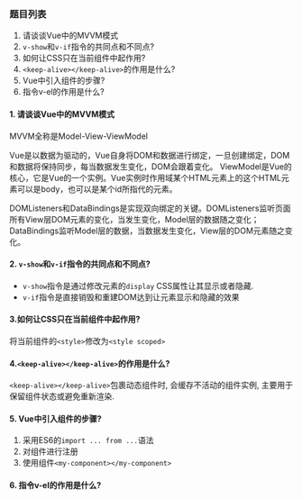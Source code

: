 ### 题目列表

1. 请谈谈Vue中的MVVM模式
2.  `v-show`和`v-if`指令的共同点和不同点?
3. 如何让CSS只在当前组件中起作用?
4. `<keep-alive></keep-alive>`的作用是什么?
5. Vue中引入组件的步骤?
6. 指令v-el的作用是什么?

#### 1. 请谈谈Vue中的MVVM模式

MVVM全称是Model-View-ViewModel

Vue是以数据为驱动的，Vue自身将DOM和数据进行绑定，一旦创建绑定，DOM和数据将保持同步，每当数据发生变化，DOM会跟着变化。  ViewModel是Vue的核心，它是Vue的一个实例。Vue实例时作用域某个HTML元素上的这个HTML元素可以是body，也可以是某个id所指代的元素。

DOMListeners和DataBindings是实现双向绑定的关键。DOMListeners监听页面所有View层DOM元素的变化，当发生变化，Model层的数据随之变化；DataBindings监听Model层的数据，当数据发生变化，View层的DOM元素随之变化。

#### 2. `v-show`和`v-if`指令的共同点和不同点?

- `v-show`指令是通过修改元素的`display` CSS属性让其显示或者隐藏.
- `v-if`指令是直接销毁和重建DOM达到让元素显示和隐藏的效果

#### 3.如何让CSS只在当前组件中起作用?

将当前组件的`<style>`修改为`<style scoped>` 

#### 4.`<keep-alive></keep-alive>`的作用是什么?

`<keep-alive></keep-alive>`包裹动态组件时, 会缓存不活动的组件实例, 主要用于保留组件状态或避免重新渲染.

#### 5. Vue中引入组件的步骤?

1. 采用ES6的`import ... from ...`语法
2. 对组件进行注册
3. 使用组件`<my-component></my-component>`

#### 6. 指令v-el的作用是什么?

 
